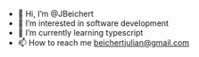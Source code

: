 - 👋 Hi, I’m @JBeichert
- 👀 I’m interested in software development
- 🌱 I’m currently learning typescript
- 📫 How to reach me beichertjulian@gmail.com

<!---
JBeichert/JBeichert is a ✨ special ✨ repository because its `README.md` (this file) appears on your GitHub profile.
You can click the Preview link to take a look at your changes.
--->
